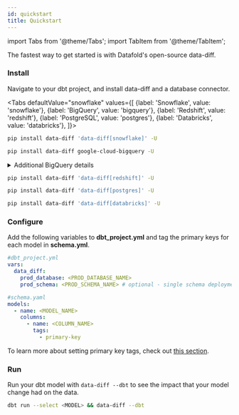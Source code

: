 ```yaml
---
id: quickstart
title: Quickstart
---
```

import Tabs from '@theme/Tabs';
import TabItem from '@theme/TabItem';

The fastest way to get started is with Datafold's open-source data-diff.

### Install

Navigate to your dbt project, and install data-diff and a database connector.

<Tabs
  defaultValue="snowflake"
  values={[
    {label: 'Snowflake', value: 'snowflake'},
    {label: 'BigQuery', value: 'bigquery'},
    {label: 'Redshift', value: 'redshift'},
    {label: 'PostgreSQL', value: 'postgres'},
    {label: 'Databricks', value: 'databricks'},
  ]}>
  <TabItem value="snowflake">

  ```zsh
  pip install data-diff 'data-diff[snowflake]' -U
  ```

  </TabItem>
  <TabItem value="bigquery">

  ```zsh
  pip install data-diff google-cloud-bigquery -U
  ```
  <details>
    <summary>Additional BigQuery details</summary>
    Only dbt projects that use the <a href="https://docs.getdbt.com/reference/warehouse-setups/bigquery-setup#oauth-via-gcloud">OAuth via gcloud</a> connection method are currently supported.
    <br/> <br/>
    For example, run: <br/> <code>gcloud auth application-default login</code> <br/>
    <br/>
    Before running: <br/> <code>dbt run --select &lt;MODEL&gt; && data-diff --dbt</code> <br/>
  </details>

  </TabItem>
  <TabItem value="redshift">

  ```zsh
  pip install data-diff 'data-diff[redshift]' -U
  ```

  </TabItem>
  <TabItem value="postgres">

  ```zsh
  pip install data-diff 'data-diff[postgres]' -U
  ```

  </TabItem>
  <TabItem value="databricks">

  ```zsh
  pip install data-diff 'data-diff[databricks]' -U
  ```

  </TabItem>
</Tabs>

### Configure

Add the following variables to **dbt_project.yml** and tag the primary keys for each model in **schema.yml**. 

  ```yaml
  #dbt_project.yml
  vars:
    data_diff:
      prod_database: <PROD_DATABASE_NAME>
      prod_schema: <PROD_SCHEMA_NAME> # optional - single schema deployments
  ``` 
  
  ```yaml
  #schema.yaml
  models:
    - name: <MODEL_NAME>
      columns:
        - name: <COLUMN_NAME>
          tags:
            - primary-key
  ```
  To learn more about setting primary key tags, check out [this section](../integrations/orchestration/dbt_adv_config#tag-primary-keys-in-dbt-models).

### Run

Run your dbt model with `data-diff --dbt` to see the impact that your model change had on the data.
    
  ```zsh
  dbt run --select <MODEL> && data-diff --dbt
  ```
